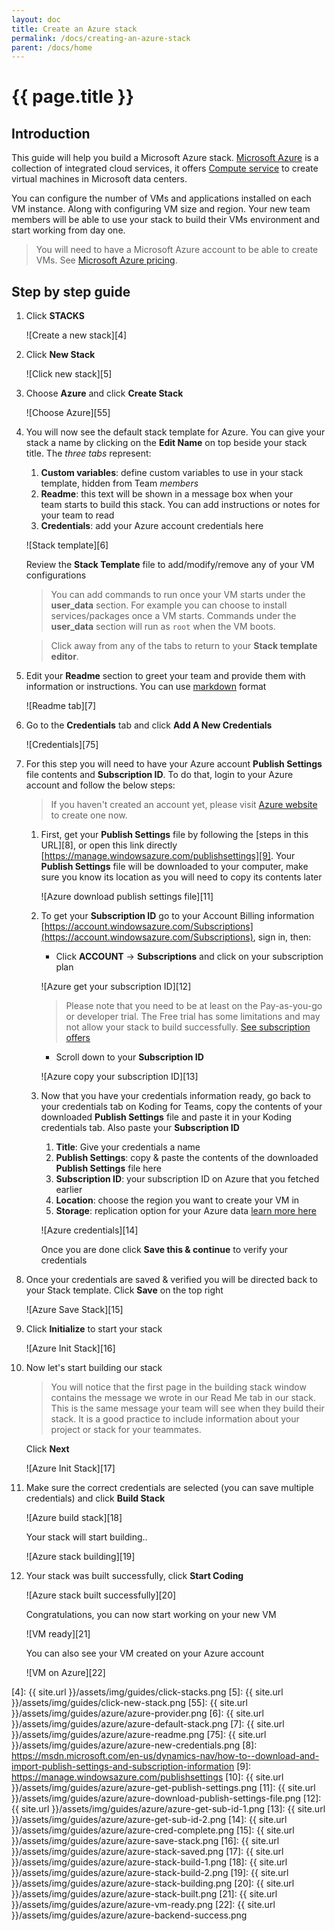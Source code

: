 ```yaml
---
layout: doc
title: Create an Azure stack
permalink: /docs/creating-an-azure-stack
parent: /docs/home
---
```


# {{ page.title }}

## Introduction

This guide will help you build a Microsoft Azure stack. [Microsoft Azure][1] is a collection of integrated cloud services, it offers [Compute service][2] to create virtual machines in Microsoft data centers.

You can configure the number of VMs and applications installed on each VM instance. Along with configuring VM size and region.
Your new team members will be able to use your stack to build their VMs environment and start working from day one.

> You will need to have a Microsoft Azure account to be able to create VMs. See [Microsoft Azure pricing][3].

## Step by step guide

1. Click **STACKS**

    ![Create a new stack][4]

2. Click **New Stack**

    ![Click new stack][5]

3. Choose **Azure** and click **Create Stack**

    ![Choose Azure][55]

4. You will now see the default stack template for Azure. You can give your stack a name by clicking on the **Edit Name** on top beside your stack title. The _three tabs_ represent:

    1.  **Custom variables**: define custom variables to use in your stack template, hidden from Team _members_
    2.  **Readme**: this text will be shown in a message box when your team starts to build this stack. You can add instructions or notes for your team to read
    3.  **Credentials**: add your Azure account credentials here

    ![Stack template][6]

    Review the **Stack Template** file to add/modify/remove any of your VM configurations

    >You can add commands to run once your VM starts under the **user_data** section. For example you can choose to install services/packages once a VM starts. Commands under the **user_data** section will run as `root` when the VM boots.

    >Click away from any of the tabs to return to your **Stack template editor**.

5.  Edit your **Readme** section to greet your team and provide them with information or instructions. You can use [markdown](https://en.wikipedia.org/wiki/Markdown) format

    ![Readme tab][7]

6.  Go to the **Credentials** tab and click **Add A New Credentials**

    ![Credentials][75]

7. For this step you will need to have your Azure account **Publish Settings** file contents and **Subscription ID**. To do that, login to your Azure account and follow the below steps:

    > If you haven't created an account yet, please visit [Azure website][1] to create one now.

    1. First, get your **Publish Settings** file by following the [steps in this URL][8], or open this link directly [https://manage.windowsazure.com/publishsettings][9]. Your **Publish Settings** file will be downloaded to your computer, make sure you know its location as you will need to copy its contents later

        ![Azure download publish settings file][11]

    2. To get your **Subscription ID** go to your Account Billing information [https://account.windowsazure.com/Subscriptions](https://account.windowsazure.com/Subscriptions), sign in, then:

        - Click **ACCOUNT** -> **Subscriptions** and click on your subscription plan

        ![Azure get your subscription ID][12]

        > Please note that you need to be at least on the Pay-as-you-go or developer trial. The Free trial has some limitations and may not allow your stack to build successfully. [See subscription offers](https://account.windowsazure.com/signup?showCatalog=True)

        - Scroll down to your **Subscription ID**

        ![Azure copy your subscription ID][13]

    3. Now that you have your credentials information ready, go back to your credentials tab on Koding for Teams, copy the contents of your downloaded **Publish Settings** file and paste it in your Koding credentials tab. Also paste your **Subscription ID**

        1. **Title**: Give your credentials a name
        2. **Publish Settings**: copy & paste the contents of the downloaded **Publish Settings** file here
        3. **Subscription ID**: your subscription ID on Azure that you fetched earlier
        4. **Location**: choose the region you want to create your VM in
        5. **Storage**: replication option for your Azure data [learn more here](https://docs.microsoft.com/en-us/azure/storage/storage-redundancy)

        ![Azure credentials][14]

        Once you are done click **Save this & continue** to verify your credentials

7. Once your credentials are saved & verified you will be directed back to your Stack template. Click **Save** on the top right

    ![Azure Save Stack][15]

8. Click **Initialize** to start your stack

    ![Azure Init Stack][16]

9. Now let's start building our stack

    > You will notice that the first page in the building stack window contains the message we wrote in our Read Me tab in our stack. This is the same message your team will see when they build their stack. It is a good practice to include information about your project or stack for your teammates.

    Click **Next**

    ![Azure Init Stack][17]

10. Make sure the correct credentials are selected (you can save multiple credentials) and click **Build Stack**

    ![Azure build stack][18]

    Your stack will start building..

    ![Azure stack building][19]

11. Your stack was built successfully, click **Start Coding**

    ![Azure stack built successfully][20]

    Congratulations, you can now start working on your new VM

    ![VM ready][21]

    You can also see your VM created on your Azure account

    ![VM on Azure][22]


[1]: https://azure.microsoft.com
[2]: https://azure.microsoft.com/en-us/services/virtual-machines/
[3]: https://azure.microsoft.com/en-us/pricing/
[4]: {{ site.url }}/assets/img/guides/click-stacks.png
[5]: {{ site.url }}/assets/img/guides/click-new-stack.png
[55]: {{ site.url }}/assets/img/guides/azure/azure-provider.png
[6]: {{ site.url }}/assets/img/guides/azure/azure-default-stack.png
[7]: {{ site.url }}/assets/img/guides/azure/azure-readme.png
[75]: {{ site.url }}/assets/img/guides/azure/azure-new-credentials.png
[8]: https://msdn.microsoft.com/en-us/dynamics-nav/how-to--download-and-import-publish-settings-and-subscription-information
[9]: https://manage.windowsazure.com/publishsettings
[10]: {{ site.url }}/assets/img/guides/azure/azure-get-publish-settings.png
[11]: {{ site.url }}/assets/img/guides/azure/azure-download-publish-settings-file.png
[12]: {{ site.url }}/assets/img/guides/azure/azure-get-sub-id-1.png
[13]: {{ site.url }}/assets/img/guides/azure/azure-get-sub-id-2.png
[14]: {{ site.url }}/assets/img/guides/azure/azure-cred-complete.png
[15]: {{ site.url }}/assets/img/guides/azure/azure-save-stack.png
[16]: {{ site.url }}/assets/img/guides/azure/azure-stack-saved.png
[17]: {{ site.url }}/assets/img/guides/azure/azure-stack-build-1.png
[18]: {{ site.url }}/assets/img/guides/azure/azure-stack-build-2.png
[19]: {{ site.url }}/assets/img/guides/azure/azure-stack-building.png
[20]: {{ site.url }}/assets/img/guides/azure/azure-stack-built.png
[21]: {{ site.url }}/assets/img/guides/azure/azure-vm-ready.png
[22]: {{ site.url }}/assets/img/guides/azure/azure-backend-success.png
